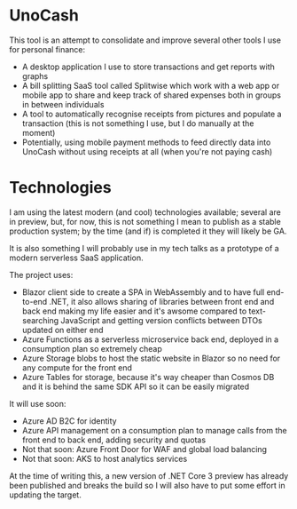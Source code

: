 # UnoCash

This tool is an attempt to consolidate and improve several other tools I use for personal finance:

* A desktop application I use to store transactions and get reports with graphs
* A bill splitting SaaS tool called Splitwise which work with a web app or mobile app to share and keep track of shared expenses both in groups in between individuals
* A tool to automatically recognise receipts from pictures and populate a transaction (this is not something I use, but I do manually at the moment)
* Potentially, using mobile payment methods to feed directly data into UnoCash without using receipts at all (when you're not paying cash)

# Technologies

I am using the latest modern (and cool) technologies available; several are in preview, but, for now, this is not something I mean to publish as a stable production system; by the time (and if) is completed it they will likely be GA.

It is also something I will probably use in my tech talks as a prototype of a modern serverless SaaS application.

The project uses:

* Blazor client side to create a SPA in WebAssembly and to have full end-to-end .NET, it also allows sharing of libraries between front end and back end making my life easier and it's awsome compared to text-searching JavaScript and getting version conflicts between DTOs updated on either end
* Azure Functions as a serverless microservice back end, deployed in a consumption plan so extremely cheap
* Azure Storage blobs to host the static website in Blazor so no need for any compute for the front end
* Azure Tables for storage, because it's way cheaper than Cosmos DB and it is behind the same SDK API so it can be easily migrated

It will use soon:

* Azure AD B2C for identity
* Azure API management on a consumption plan to manage calls from the front end to back end, adding security and quotas
* Not that soon: Azure Front Door for WAF and global load balancing
* Not that soon: AKS to host analytics services

At the time of writing this, a new version of .NET Core 3 preview has already been published and breaks the build so I will also have to put some effort in updating the target.